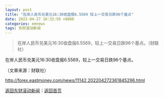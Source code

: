 ```yaml
---
layout: post
title: "在岸人民币兑美元16:30收盘报6.5569 较上一交易日跌96个基点"
date: 2022-04-27 16:32:59 +0800
categories: emnews
tags: 东财滚动新闻
---
```

> 在岸人民币兑美元16:30收盘报6.5569，较上一交易日跌96个基点。（财联社）

<p>在岸人民币兑美元16:30收盘报6.5569，较上一交易日跌96个基点。</p><p class="em_media">（文章来源：财联社）</p>

<http://forex.eastmoney.com/news/11142,202204272361845296.html>

[返回东财滚动新闻](//finews.withounder.com/emnews/)｜[返回首页](//finews.withounder.com/)
